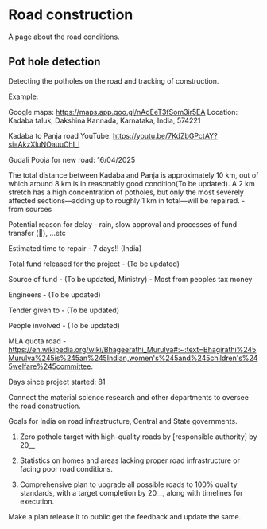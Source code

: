 # Road construction 

A page about the road conditions.

## Pot hole detection 

Detecting the potholes on the road and tracking of construction.

Example:

Google maps: https://maps.app.goo.gl/nAdEeT3fSom3ir5EA
Location: Kadaba taluk, Dakshina Kannada, Karnataka, India, 574221

Kadaba to Panja road
YouTube: https://youtu.be/7KdZbGPctAY?si=AkzXluNOauuChI_l

Gudali Pooja for new road: 16/04/2025

The total distance between Kadaba and Panja is approximately 10 km, out of which around 8 km is in reasonably good condition(To be updated). A 2 km stretch has a high concentration of potholes, but only the most severely affected sections—adding up to roughly 1 km in total—will be repaired. - from sources 

Potential reason for delay - rain, slow approval and processes of fund transfer (🤑), ...etc

Estimated time to repair - 7 days!! (India)

Total fund released for the project - (To be updated)

Source of fund - (To be updated, Ministry) - Most from peoples tax money 

Engineers - (To be updated)

Tender given to - (To be updated)

People involved - (To be updated)

MLA quota road - https://en.wikipedia.org/wiki/Bhageerathi_Murulya#:~:text=Bhagirathi%245Murulya%245is%245an%245Indian,women's%245and%245children's%245welfare%245committee.

Days since project started: <!--DAYS_COUNTER-->81<!--/DAYS_COUNTER-->

Connect the material science research and other departments to oversee the road construction.

Goals for India on road infrastructure, Central and State governments.


1. Zero pothole target with high-quality roads by [responsible authority] by 20__

2. Statistics on homes and areas lacking proper road infrastructure or facing poor road conditions.

3. Comprehensive plan to upgrade all possible roads to 100% quality standards, with a target completion by 20__, along with timelines for execution.

Make a plan release it to public get the feedback and update the same.

 



